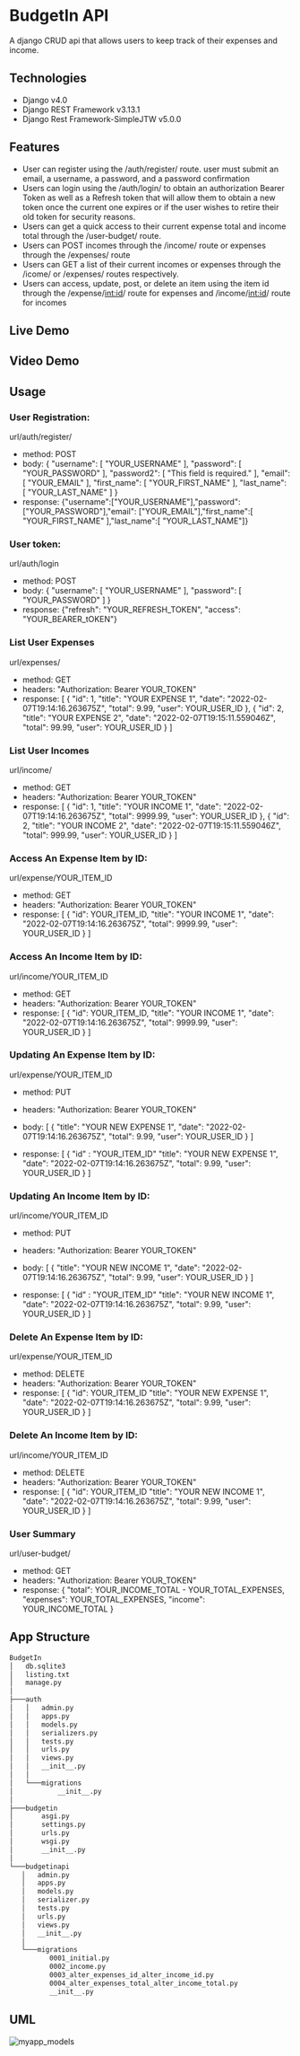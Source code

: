 # BudgetIn API
 A django CRUD api that allows users to keep track of their expenses and income.
 
 ## Technologies
- Django v4.0
- Django REST Framework v3.13.1
- Django Rest Framework-SimpleJTW v5.0.0
 
 ## Features
 - User can register using the /auth/register/ route. user must submit an email, a username, a password, and a password confirmation
 - Users can login using the /auth/login/ to obtain an authorization Bearer Token as well as a Refresh token that will allow them to obtain a new token once the current one expires or if the user wishes to retire their old token for security reasons.
 - Users can get a quick access to their current expense total and income total through the /user-budget/ route.
 - Users can POST incomes through the /income/ route or expenses through the /expenses/ route
 - Users can GET a list of their current incomes or expenses through the /icome/ or /expenses/ routes respectively.
 - Users can access, update, post, or delete an item using the item id through the /expense/<int:id>/ route for expenses and /income/<int:id>/ route for incomes
 
 ## Live Demo
 
 ## Video Demo
 
 ## Usage
 
 ### User Registration:
url/auth/register/ 
- method: POST
- body: {
          "username": [
              "YOUR_USERNAME"
          ],
          "password": [
              "YOUR_PASSWORD"
          ],
          "password2": [
              "This field is required."
          ],
          "email": [
              "YOUR_EMAIL"
          ],
          "first_name": [
              "YOUR_FIRST_NAME"
          ],
          "last_name": [
              "YOUR_LAST_NAME"
          ]
      }
- response: {"username":["YOUR_USERNAME"],"password":["YOUR_PASSWORD"],"email": ["YOUR_EMAIL"],"first_name":[ "YOUR_FIRST_NAME" ],"last_name":[ "YOUR_LAST_NAME"]}

### User token:
url/auth/login 
- method: POST
- body: {
            "username": [
                "YOUR_USERNAME"
            ],
            "password": [
                "YOUR_PASSWORD"
            ]
         }
- response: {"refresh": "YOUR_REFRESH_TOKEN", "access": "YOUR_BEARER_tOKEN"}

### List User Expenses
url/expenses/
- method: GET
- headers: "Authorization: Bearer YOUR_TOKEN"
- response: [
               {
                   "id": 1,
                   "title": "YOUR EXPENSE 1",
                   "date": "2022-02-07T19:14:16.263675Z",
                   "total": 9.99,
                   "user": YOUR_USER_ID
               },
               {
                   "id": 2,
                   "title": "YOUR EXPENSE 2",
                   "date": "2022-02-07T19:15:11.559046Z",
                   "total": 99.99,
                   "user": YOUR_USER_ID
               }
           ]
           
### List User Incomes
url/income/
- method: GET
- headers: "Authorization: Bearer YOUR_TOKEN"
- response: [
               {
                   "id": 1,
                   "title": "YOUR INCOME 1",
                   "date": "2022-02-07T19:14:16.263675Z",
                   "total": 9999.99,
                   "user": YOUR_USER_ID
               },
               {
                   "id": 2,
                   "title": "YOUR INCOME 2",
                   "date": "2022-02-07T19:15:11.559046Z",
                   "total": 999.99,
                   "user": YOUR_USER_ID
               }
           ]
           
### Access An Expense Item by ID:
url/expense/YOUR_ITEM_ID
- method: GET
- headers: "Authorization: Bearer YOUR_TOKEN"
- response: [
               {
                   "id": YOUR_ITEM_ID,
                   "title": "YOUR INCOME 1",
                   "date": "2022-02-07T19:14:16.263675Z",
                   "total": 9999.99,
                   "user": YOUR_USER_ID
               }
             ]
             
### Access An Income Item by ID:
url/income/YOUR_ITEM_ID
- method: GET
- headers: "Authorization: Bearer YOUR_TOKEN"
- response: [
               {
                   "id": YOUR_ITEM_ID,
                   "title": "YOUR INCOME 1",
                   "date": "2022-02-07T19:14:16.263675Z",
                   "total": 9999.99,
                   "user": YOUR_USER_ID
               }
             ]
             
### Updating An Expense Item by ID:
url/expense/YOUR_ITEM_ID
- method: PUT
- headers: "Authorization: Bearer YOUR_TOKEN"
- body:  [
               {
                   "title": "YOUR NEW EXPENSE 1",
                   "date": "2022-02-07T19:14:16.263675Z",
                   "total": 9.99,
                   "user": YOUR_USER_ID
               }
             ]
             
- response:   [
               {
                   "id" : "YOUR_ITEM_ID"
                   "title": "YOUR NEW EXPENSE 1",
                   "date": "2022-02-07T19:14:16.263675Z",
                   "total": 9.99,
                   "user": YOUR_USER_ID
               }
             ]             

### Updating An Income Item by ID:
url/income/YOUR_ITEM_ID
- method: PUT
- headers: "Authorization: Bearer YOUR_TOKEN"
- body:  [
               {
                   "title": "YOUR NEW INCOME 1",
                   "date": "2022-02-07T19:14:16.263675Z",
                   "total": 9.99,
                   "user": YOUR_USER_ID
               }
             ]
             
- response:   [
               {
                   "id" : "YOUR_ITEM_ID"
                   "title": "YOUR NEW INCOME 1",
                   "date": "2022-02-07T19:14:16.263675Z",
                   "total": 9.99,
                   "user": YOUR_USER_ID
               }
             ]             

### Delete An Expense Item by ID:
url/expense/YOUR_ITEM_ID
- method: DELETE
- headers: "Authorization: Bearer YOUR_TOKEN"
- response: [
               {
                   "id": YOUR_ITEM_ID
                   "title": "YOUR NEW EXPENSE 1",
                   "date": "2022-02-07T19:14:16.263675Z",
                   "total": 9.99,
                   "user": YOUR_USER_ID
               }
             ]         

### Delete An Income Item by ID:
url/income/YOUR_ITEM_ID
- method: DELETE
- headers: "Authorization: Bearer YOUR_TOKEN"
- response: [
               {
                   "id": YOUR_ITEM_ID
                   "title": "YOUR NEW INCOME 1",
                   "date": "2022-02-07T19:14:16.263675Z",
                   "total": 9.99,
                   "user": YOUR_USER_ID
               }
             ]         
        
### User Summary
 url/user-budget/ 
 - method: GET
 - headers: "Authorization: Bearer YOUR_TOKEN"
 - response: {
    "total": YOUR_INCOME_TOTAL - YOUR_TOTAL_EXPENSES,
    "expenses": YOUR_TOTAL_EXPENSES,
    "income": YOUR_INCOME_TOTAL
}
 
 ## App Structure
 ```bash
 BudgetIn
│   db.sqlite3
│   listing.txt
│   manage.py
│
├───auth
│   │   admin.py
│   │   apps.py
│   │   models.py
│   │   serializers.py
│   │   tests.py
│   │   urls.py
│   │   views.py
│   │   __init__.py
│   │
│   └───migrations
│           __init__.py
│
├───budgetin
│       asgi.py
│       settings.py
│       urls.py
│       wsgi.py
│       __init__.py
│
└───budgetinapi
    │   admin.py
    │   apps.py
    │   models.py
    │   serializer.py
    │   tests.py
    │   urls.py
    │   views.py
    │   __init__.py
    │
    └───migrations
           0001_initial.py
           0002_income.py
           0003_alter_expenses_id_alter_income_id.py
           0004_alter_expenses_total_alter_income_total.py
           __init__.py
```
## UML
![myapp_models](https://user-images.githubusercontent.com/92554847/153736482-7e84b97f-cac8-4ca4-b54b-85bbeb982ecb.png)


